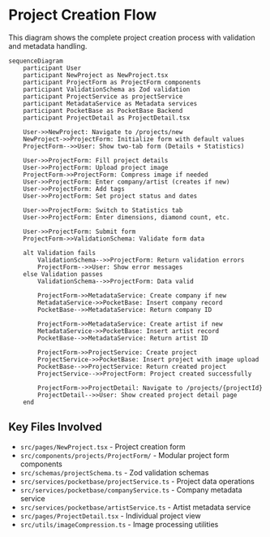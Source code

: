 # Project Creation Flow

This diagram shows the complete project creation process with validation and metadata handling.

```mermaid
sequenceDiagram
    participant User
    participant NewProject as NewProject.tsx
    participant ProjectForm as ProjectForm components
    participant ValidationSchema as Zod validation
    participant ProjectService as projectService
    participant MetadataService as Metadata services
    participant PocketBase as PocketBase Backend
    participant ProjectDetail as ProjectDetail.tsx

    User->>NewProject: Navigate to /projects/new
    NewProject->>ProjectForm: Initialize form with default values
    ProjectForm-->>User: Show two-tab form (Details + Statistics)
    
    User->>ProjectForm: Fill project details
    User->>ProjectForm: Upload project image
    ProjectForm->>ProjectForm: Compress image if needed
    User->>ProjectForm: Enter company/artist (creates if new)
    User->>ProjectForm: Add tags
    User->>ProjectForm: Set project status and dates
    
    User->>ProjectForm: Switch to Statistics tab
    User->>ProjectForm: Enter dimensions, diamond count, etc.
    
    User->>ProjectForm: Submit form
    ProjectForm->>ValidationSchema: Validate form data
    
    alt Validation fails
        ValidationSchema-->>ProjectForm: Return validation errors
        ProjectForm-->>User: Show error messages
    else Validation passes
        ValidationSchema-->>ProjectForm: Data valid
        
        ProjectForm->>MetadataService: Create company if new
        MetadataService->>PocketBase: Insert company record
        PocketBase-->>MetadataService: Return company ID
        
        ProjectForm->>MetadataService: Create artist if new
        MetadataService->>PocketBase: Insert artist record
        PocketBase-->>MetadataService: Return artist ID
        
        ProjectForm->>ProjectService: Create project
        ProjectService->>PocketBase: Insert project with image upload
        PocketBase-->>ProjectService: Return created project
        ProjectService-->>ProjectForm: Project created successfully
        
        ProjectForm->>ProjectDetail: Navigate to /projects/{projectId}
        ProjectDetail-->>User: Show created project detail page
    end
```

## Key Files Involved

- `src/pages/NewProject.tsx` - Project creation form
- `src/components/projects/ProjectForm/` - Modular project form components
- `src/schemas/projectSchema.ts` - Zod validation schemas
- `src/services/pocketbase/projectService.ts` - Project data operations
- `src/services/pocketbase/companyService.ts` - Company metadata service
- `src/services/pocketbase/artistService.ts` - Artist metadata service
- `src/pages/ProjectDetail.tsx` - Individual project view
- `src/utils/imageCompression.ts` - Image processing utilities